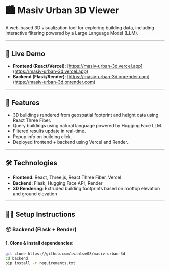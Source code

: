 # 🏙️ Masiv Urban 3D Viewer

A web-based 3D visualization tool for exploring building data, including interactive filtering powered by a Large Language Model (LLM).

---

## 🚀 Live Demo

- **Frontend (React/Vercel)**: [https://masiv-urban-3d.vercel.app](https://masiv-urban-3d.vercel.app)
- **Backend (Flask/Render)**: [https://masiv-urban-3d.onrender.com](https://masiv-urban-3d.onrender.com)

---

## 🧠 Features

- 3D buildings rendered from geospatial footprint and height data using React Three Fiber.
- Query buildings using natural language powered by Hugging Face LLM.
- Filtered results update in real-time.
- Popup info on building click.
- Deployed frontend + backend using Vercel and Render.

---

## 🛠️ Technologies

- **Frontend**: React, Three.js, React Three Fiber, Vercel
- **Backend**: Flask, Hugging Face API, Render
- **3D Rendering**: Extruded building footprints based on rooftop elevation and ground elevation

---

## 🧑‍💻 Setup Instructions

### 📦 Backend (Flask + Render)

#### 1. Clone & install dependencies:
```bash
git clone https://github.com/ivantse08/masiv-urban-3d
cd backend
pip install -r requirements.txt
